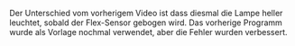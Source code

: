 Der Unterschied vom vorherigem Video ist dass diesmal die Lampe heller leuchtet, sobald der Flex-Sensor gebogen wird. Das vorherige Programm wurde als Vorlage nochmal verwendet, aber die Fehler wurden verbessert.
